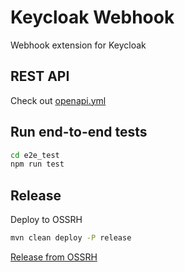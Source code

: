# Keycloak Webhook

Webhook extension for Keycloak

## REST API

Check out [openapi.yml](openapi.yml)

## Run end-to-end tests

```bash
cd e2e_test
npm run test
```

## Release

Deploy to OSSRH

```bash
mvn clean deploy -P release
```

[Release from OSSRH](https://central.sonatype.org/publish/release/)
